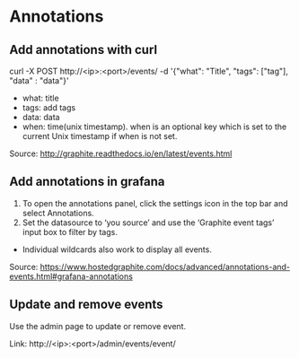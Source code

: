 # Annotations

## Add annotations with curl
  curl -X POST http://\<ip>:\<port>/events/ -d '{"what": "Title", "tags": ["tag"], "data" : "data"}'
  - what: title
  - tags: add tags
  - data: data
  - when: time(unix timestamp). when is an optional key which is set to the current Unix timestamp if when is not set.
  
  Source: http://graphite.readthedocs.io/en/latest/events.html

## Add annotations in grafana
  1. To open the annotations panel, click the settings icon in the top bar and select Annotations.
  2. Set the datasource to ‘you source’ and use the ‘Graphite event tags’ input box to filter by tags.
  - Individual wildcards also work to display all events.
 
 Source: https://www.hostedgraphite.com/docs/advanced/annotations-and-events.html#grafana-annotations
  
## Update and remove events
  Use the admin page to update or remove event.
  
  Link: http://\<ip>:\<port>/admin/events/event/
